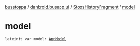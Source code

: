 [busstoppa](../../index.md) / [danbroid.busapp.ui](../index.md) / [StopsHistoryFragment](index.md) / [model](./model.md)

# model

`lateinit var model: `[`AppModel`](../../danbroid.busapp.models/-app-model/index.md)